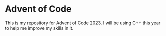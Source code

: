 # Advent of Code

This is my repository for Advent of Code 2023. I will be using C++ this year to help me improve my skills in it.